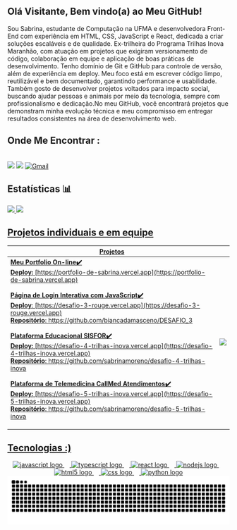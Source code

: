 
## Olá Visitante, Bem vindo(a) ao Meu GitHub!

Sou Sabrina, estudante de Computação na UFMA e desenvolvedora Front-End com experiência em HTML, CSS, JavaScript e React, dedicada a criar soluções escaláveis e de qualidade. Ex-trilheira do Programa Trilhas Inova Maranhão, com atuação em projetos que exigiram versionamento de código, colaboração em equipe e aplicação de boas práticas de desenvolvimento.
Tenho domínio de Git e GitHub para controle de versão, além de experiência em deploy. Meu foco está em escrever código limpo, reutilizável e bem documentado, garantindo performance e usabilidade. Também gosto de desenvolver projetos voltados para impacto social, buscando ajudar pessoas e animais por meio da tecnologia, sempre com profissionalismo e dedicação.No meu GitHub, você encontrará projetos que demonstram minha evolução técnica e meu compromisso em entregar resultados consistentes na área de desenvolvimento web.  

## Onde Me Encontrar :

<br> 

<div>
<a href="https://portfolio-de-sabrina.vercel.app" target="_blank"><img loading="lazy" src="https://img.shields.io/badge/Portfolio-9146FF?style=for-the-badge&logoColor=white" target="_blank"></a> 
<a href="https://www.linkedin.com/in/sabrina2610/" target="_blank"><img loading="lazy" src="https://img.shields.io/badge/-LinkedIn-%230077B5?style=for-the-badge&logo=linkedin&logoColor=white" target="_blank"></a>
<a href="mailto:contact.sabrina.dev@gmail.com?subject=Contato&body=Ol%C3%A1%2C%20Sabrina!%20Vi%20seu%20GitHub%20e%20gostaria%20de%20conversar!" target="_blank">
<img loading="lazy" src="https://img.shields.io/badge/Gmail-D14836?style=for-the-badge&logo=gmail&logoColor=white" alt="Gmail">
</a>



## Estatísticas 📊
<div>
<a href="https://github.com/sabrinamoreno">
<img loading="lazy" height="180em" src="https://github-readme-stats.vercel.app/api/top-langs/?username=sabrinamoreno&layout=compact&langs_count=7&theme=dracula"/>
<img loading="lazy" height="180em" src="https://github-readme-stats.vercel.app/api?username=sabrinamoreno&show_icons=true&theme=dracula&include_all_commits=true&count_private=true"/>
</div>

## Projetos individuais e em equipe

| Projetos | |
|----------|--|
|**Meu Portfolio On-line✔️** <br>**Deploy:** [https://portfolio-de-sabrina.vercel.app](https://portfolio-de-sabrina.vercel.app) <br><br> **Página de Login Interativa com JavaScript✔️** <br>**Deploy**: [https://desafio-3-rouge.vercel.app](https://desafio-3-rouge.vercel.app)<br>**Repositório**: https://github.com/biancadamasceno/DESAFIO_3<br><br> **Plataforma Educacional SISFOR✔️** <br>**Deploy:** [https://desafio-4-trilhas-inova.vercel.app](https://desafio-4-trilhas-inova.vercel.app) <br>**Repositório**: https://github.com/sabrinamoreno/desafio-4-trilhas-inova <br><br> **Plataforma de Telemedicina CallMed Atendimentos✔️** <br>**Deploy:** [https://desafio-5-trilhas-inova.vercel.app](https://desafio-5-trilhas-inova.vercel.app) <br>**Repositório**: https://github.com/sabrinamoreno/desafio-5-trilhas-inova <br><br> | <p align="center"><img src="https://media1.tenor.com/m/KXR25Mh2tPsAAAAC/typing.gif" width="200"></p> |

  
## Tecnologias :) 
  
<div align="center">
  <img src="https://cdn.jsdelivr.net/gh/devicons/devicon/icons/javascript/javascript-original.svg" height="60" alt="javascript logo"  />
  <img width="12" />
  <img src="https://skillicons.dev/icons?i=ts" height="60" alt="typescript logo"  />
  <img width="12" />
  <img src="https://cdn.jsdelivr.net/gh/devicons/devicon/icons/react/react-original.svg" height="60" alt="react logo"  />
  <img width="12" />
  <img src="https://cdn.jsdelivr.net/gh/devicons/devicon/icons/nodejs/nodejs-original.svg" height="60" alt="nodejs logo"  />
  <img width="12" />
  <img src="https://cdn.jsdelivr.net/gh/devicons/devicon/icons/html5/html5-original.svg" height="60" alt="html5 logo"  />
  <img width="12" />
  <img src="https://cdn.jsdelivr.net/gh/devicons/devicon/icons/css3/css3-original.svg" height="60" alt="css logo"  />
  <img width="12" />
  <img src="https://skillicons.dev/icons?i=py" height="60" alt="python logo"  />
</div>

<picture align="center">
  <source media="(prefers-color-scheme: dark)" srcset="https://raw.githubusercontent.com/sabrinamoreno/sabrinamoreno/output/github-contribution-grid-snake-dark.svg">
  <source media="(prefers-color-scheme: light)" srcset="https://raw.githubusercontent.com/sabrinamoreno/sabrinamoreno/output/github-contribution-grid-snake-dark.svg">
  <img align="center" alt="github contribution grid snake animation" src="https://raw.githubusercontent.com/sabrinamoreno/sabrinamoreno/output/github-contribution-grid-snake.svg">
</picture>
